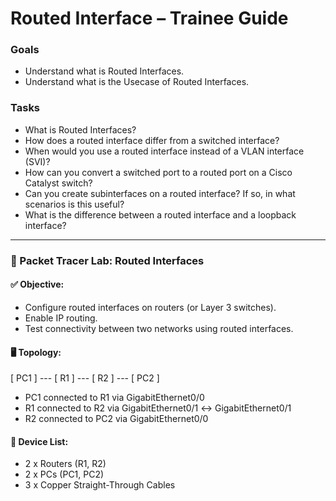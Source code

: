 # Routed Interface – Trainee Guide

### Goals

- Understand what is Routed Interfaces.
- Understand what is the Usecase of Routed Interfaces.

### Tasks

- What is Routed Interfaces?
- How does a routed interface differ from a switched interface?
- When would you use a routed interface instead of a VLAN interface (SVI)?
- How can you convert a switched port to a routed port on a Cisco Catalyst switch?
- Can you create subinterfaces on a routed interface? If so, in what scenarios is this useful?
- What is the difference between a routed interface and a loopback interface?

----

### 🧪 Packet Tracer Lab: Routed Interfaces

#### ✅ Objective:
- Configure routed interfaces on routers (or Layer 3 switches).
- Enable IP routing.
- Test connectivity between two networks using routed interfaces.

#### 🖥️ Topology:

[ PC1 ] --- [ R1 ] --- [ R2 ] --- [ PC2 ]

- PC1 connected to R1 via GigabitEthernet0/0  
- R1 connected to R2 via GigabitEthernet0/1 ↔ GigabitEthernet0/1  
- R2 connected to PC2 via GigabitEthernet0/0  

#### 🔧 Device List:
- 2 x Routers (R1, R2)  
- 2 x PCs (PC1, PC2)  
- 3 x Copper Straight-Through Cables  
